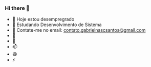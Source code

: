 ### Hi there 👋

- 🔭 Hoje estou desempregrado
- 🌱 Estudando Desenvolvimento de Sistema
- 👯 Contate-me no email: contato.gabrielnascsantos@gmail.com
- 🤔
- 💬 
- 📫 
- 😄 
- ⚡ 
